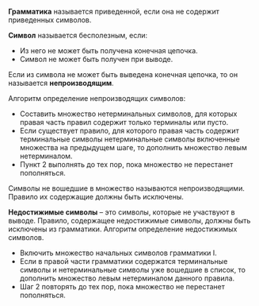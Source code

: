 **Грамматика** называется приведенной, если она не содержит приведенных символов.

**Символ** называется бесполезным, если:

* Из него не может быть получена конечная цепочка.
* Символ не может быть получен при выводе.

Если из символа не может быть выведена конечная цепочка, то он называется **непроизводящим**.

Алгоритм определение непроизводящих символов:

* Составить множество нетерминальных символов, для которых правая часть правил содержит только терминалы или пусто.
* Если существует правило, для которого правая часть содержит терминальные символы нетерминальные символы включенные множества на предыдущем шаге, то дополнить множество левым нетерминалом.
* Пункт 2 выполнять до тех пор, пока множество не перестанет пополняться.

Символы не вошедшие в множество называются непроизводящими. Правило их содержащие должны быть исключены.



**Недостижимые символы** – это символы, которые не участвуют в выводе. Правило, содержащее недостижимые символы, должны быть исключены из грамматики. Алгоритм определение недостижимых символов.

* Включить множество начальных символов грамматики I.
* Если в правой части грамматики содержатся терминальные символы и нетерминальные символы уже вошедшие в список, то дополнить множество левым нетерминалом данного правила.
* Шаг 2 повторять до тех пор, пока множество не перестанет пополняться.

